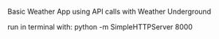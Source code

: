 Basic Weather App using API calls with
Weather Underground 

run in terminal with:
python -m SimpleHTTPServer 8000